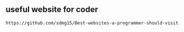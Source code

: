## useful website for coder 
```
https://github.com/sdmg15/Best-websites-a-programmer-should-visit
```